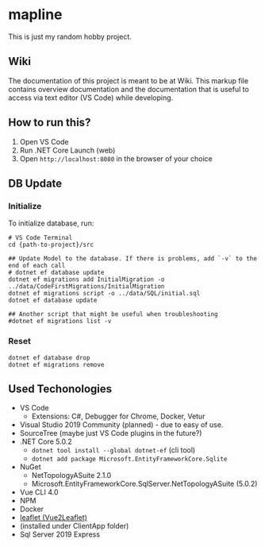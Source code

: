 # mapline
This is just my random hobby project. 

 ## Wiki
 The documentation of this project is meant to be at Wiki. This markup file contains overview documentation and the documentation that is useful to access via text editor (VS Code) while developing.

## How to run this?
 1. Open VS Code
 2. Run .NET Core Launch (web)
 3. Open `http://localhost:8080` in the browser of your choice 

## DB Update
### Initialize
To initialize database, run:
```
# VS Code Terminal
cd {path-to-project}/src

## Update Model to the database. If there is problems, add `-v` to the end of each call
# dotnet ef database update
dotnet ef migrations add InitialMigration -o ../data/CodeFirstMigrations/InitialMigration
dotnet ef migrations script -o ../data/SQL/initial.sql
dotnet ef database update

## Another script that might be useful when troubleshooting
#dotnet ef migrations list -v
```

### Reset
```
dotnet ef database drop 
dotnet ef migrations remove
```

## Used Techonologies
 - VS Code
     - Extensions: C#, Debugger for Chrome, Docker, Vetur
 - Visual Studio 2019 Community (planned) - due to easy of use.
 - SourceTree (maybe just VS Code plugins in the future?)
 - .NET Core 5.0.2
     - `dotnet tool install --global dotnet-ef` (cli tool)
     - `dotnet add package Microsoft.EntityFrameworkCore.Sqlite`
 - NuGet
     - NetTopologyASuite 2.1.0
     - Microsoft.EntityFrameworkCore.SqlServer.NetTopologyASuite (5.0.2)
 - Vue CLI 4.0
 - NPM
 - Docker
 - [leaflet (Vue2Leaflet)](https://github.com/vue-leaflet/Vue2Leaflet)
 - (installed under ClientApp folder)
 - Sql Server 2019 Express
